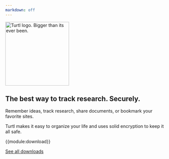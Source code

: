 ```yaml
---
markdown: off
---
```


<section class="callout">
    <div class="inner">
        <img src="/images/home/turtl_big.png" width="200" height="200" alt="Turtl logo. Bigger than its ever been.">
        <h1>The best way to track research. Securely.</h1>
        <!--
        <p>
            Turtl makes it easy to store and organize information that you use on a daily basis.
        </p>
        -->
        <p>
            Remember ideas, track research, share documents, or bookmark your favorite sites.
        </p>
        <p>
            Turtl makes it easy to organize your life and uses solid encryption to keep it all safe.
        </p>
        {{module:download}}
        <p>
            <a href="/download">See all downloads</a>
        </p>
        <!--<a class="info smoooth" href="#more-info">More info <icon>&#59228;</icon></a>-->
    </div>
</section>

